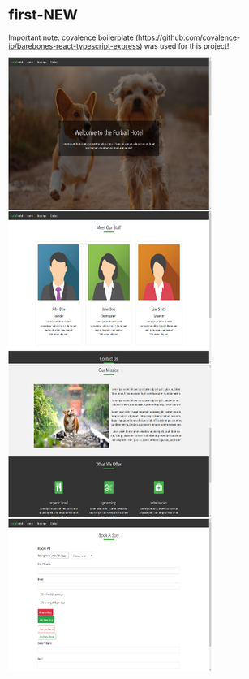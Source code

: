 # first-NEW

Important note: covalence boilerplate (https://github.com/covalence-io/barebones-react-typescript-express) was used for this project!

<img src="images/hotel1.png" width="400" height="300" /> <img src="images/hotel4.png" width="400" height="300" />
<img src="images/hotel2.png" width="400" height="300" /> <img src="images/hotel3.png" width="400" height="300" />


